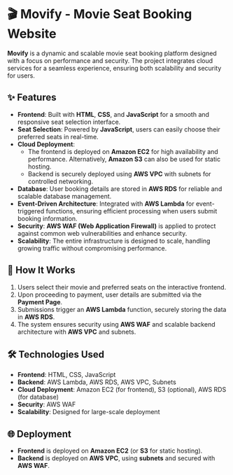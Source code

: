 

# 🎬 Movify - Movie Seat Booking Website

**Movify** is a dynamic and scalable movie seat booking platform designed with a focus on performance and security. The project integrates cloud services for a seamless experience, ensuring both scalability and security for users.

## ✨ Features

- **Frontend**: Built with **HTML**, **CSS**, and **JavaScript** for a smooth and responsive seat selection interface.
- **Seat Selection**: Powered by **JavaScript**, users can easily choose their preferred seats in real-time.
- **Cloud Deployment**: 
  - The frontend is deployed on **Amazon EC2** for high availability and performance. Alternatively, **Amazon S3** can also be used for static hosting.
  - Backend is securely deployed using **AWS VPC** with subnets for controlled networking.
- **Database**: User booking details are stored in **AWS RDS** for reliable and scalable database management.
- **Event-Driven Architecture**: Integrated with **AWS Lambda** for event-triggered functions, ensuring efficient processing when users submit booking information.
- **Security**: **AWS WAF (Web Application Firewall)** is applied to protect against common web vulnerabilities and enhance security.
- **Scalability**: The entire infrastructure is designed to scale, handling growing traffic without compromising performance.

## 🚀 How It Works

1. Users select their movie and preferred seats on the interactive frontend.
2. Upon proceeding to payment, user details are submitted via the **Payment Page**.
3. Submissions trigger an **AWS Lambda** function, securely storing the data in **AWS RDS**.
4. The system ensures security using **AWS WAF** and scalable backend architecture with **AWS VPC** and subnets.

## 🛠️ Technologies Used

- **Frontend**: HTML, CSS, JavaScript
- **Backend**: AWS Lambda, AWS RDS, AWS VPC, Subnets
- **Cloud Deployment**: Amazon EC2 (for frontend), S3 (optional), AWS RDS (for database)
- **Security**: AWS WAF
- **Scalability**: Designed for large-scale deployment

## 🌐 Deployment

- **Frontend** is deployed on **Amazon EC2** (or **S3** for static hosting).
- **Backend** is deployed on **AWS VPC**, using **subnets** and secured with **AWS WAF**.



